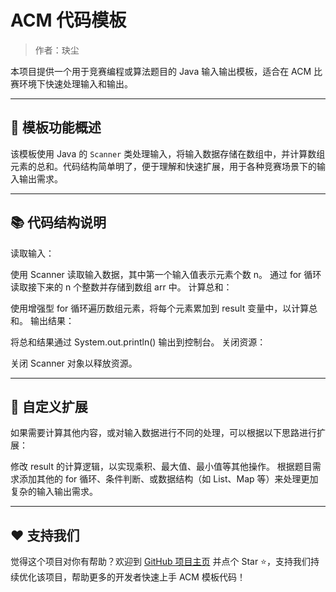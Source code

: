 # ACM 代码模板

> 作者：玦尘

本项目提供一个用于竞赛编程或算法题目的 Java 输入输出模板，适合在 ACM 比赛环境下快速处理输入和输出。

---

## 🌟 模板功能概述

该模板使用 Java 的 `Scanner` 类处理输入，将输入数据存储在数组中，并计算数组元素的总和。代码结构简单明了，便于理解和快速扩展，用于各种竞赛场景下的输入输出需求。

---

## 📚 代码结构说明
读取输入：

使用 Scanner 读取输入数据，其中第一个输入值表示元素个数 n。
通过 for 循环读取接下来的 n 个整数并存储到数组 arr 中。
计算总和：

使用增强型 for 循环遍历数组元素，将每个元素累加到 result 变量中，以计算总和。
输出结果：

将总和结果通过 System.out.println() 输出到控制台。
关闭资源：

关闭 Scanner 对象以释放资源。

---

## 🔧 自定义扩展
如果需要计算其他内容，或对输入数据进行不同的处理，可以根据以下思路进行扩展：

修改 result 的计算逻辑，以实现乘积、最大值、最小值等其他操作。
根据题目需求添加其他的 for 循环、条件判断、或数据结构（如 List、Map 等）来处理更加复杂的输入输出需求。

--- 

## ❤️ 支持我们
觉得这个项目对你有帮助？欢迎到 [GitHub 项目主页](https://github.com/miahemu/juechen-generator) 并点个 Star ⭐，支持我们持续优化该项目，帮助更多的开发者快速上手 ACM 模板代码！
